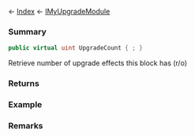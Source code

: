 ← [Index](Api-Index) ← [IMyUpgradeModule](Sandbox.ModAPI.Ingame.IMyUpgradeModule)

### Summary

```csharp
public virtual uint UpgradeCount { ; }
```

Retrieve number of upgrade effects this block has (r/o)

### Returns

### Example

### Remarks

